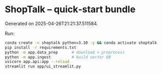 # ShopTalk – quick‑start bundle

Generated on 2025-04-26T21:21:37.511584.

Run:

```bash
conda create -n shoptalk python=3.10 -y && conda activate shoptalk
pip install -r requirements.txt
python -m app.data_prep      # download + preprocess
python -m app.ingest         # build vector DB
uvicorn app.api:app --reload
streamlit run app/ui_streamlit.py
```
